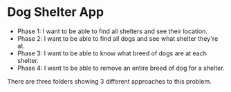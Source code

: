 # Dog Shelter App

- Phase 1: I want to be able to find all shelters and see their location.
- Phase 2: I want to be able to find all dogs and see what shelter they're at.
- Phase 3: I want to be able to know what breed of dogs are at each shelter.
- Phase 4: I want to be able to remove an entire breed of dog for a shelter.

There are three folders showing 3 different approaches to this problem.  
